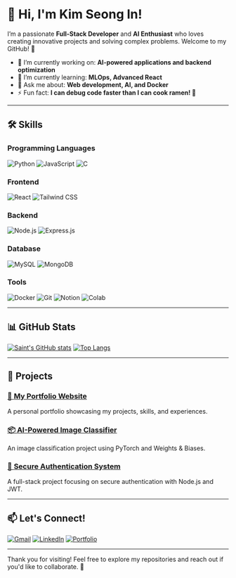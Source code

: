 # 👋 Hi, I'm Kim Seong In!

I’m a passionate **Full-Stack Developer** and **AI Enthusiast** who loves creating innovative projects and solving complex problems. Welcome to my GitHub! 🎉

- 🔭 I’m currently working on: **AI-powered applications and backend optimization**
- 🌱 I’m currently learning: **MLOps, Advanced React**
- 💬 Ask me about: **Web development, AI, and Docker**
- ⚡ Fun fact: **I can debug code faster than I can cook ramen! 🍜**

---

## 🛠️ Skills

### **Programming Languages**
![Python](https://img.shields.io/badge/Python-3776AB?style=for-the-badge&logo=python&logoColor=white)
![JavaScript](https://img.shields.io/badge/JavaScript-F7DF1E?style=for-the-badge&logo=javascript&logoColor=white)
![C](https://img.shields.io/badge/C-00599C?style=for-the-badge&logo=c&logoColor=white)

### **Frontend**
![React](https://img.shields.io/badge/React-20232A?style=for-the-badge&logo=react&logoColor=61DAFB)
![Tailwind CSS](https://img.shields.io/badge/Tailwind_CSS-38B2AC?style=for-the-badge&logo=tailwindcss&logoColor=white)

### **Backend**
![Node.js](https://img.shields.io/badge/Node.js-43853D?style=for-the-badge&logo=node.js&logoColor=white)
![Express.js](https://img.shields.io/badge/Express.js-404D59?style=for-the-badge)

### **Database**
![MySQL](https://img.shields.io/badge/MySQL-00000F?style=for-the-badge&logo=mysql&logoColor=white)
![MongoDB](https://img.shields.io/badge/MongoDB-4EA94B?style=for-the-badge&logo=mongodb&logoColor=white)

### **Tools**
![Docker](https://img.shields.io/badge/Docker-2496ED?style=for-the-badge&logo=docker&logoColor=white)
![Git](https://img.shields.io/badge/GIT-E44C30?style=for-the-badge&logo=git&logoColor=white)
![Notion](https://img.shields.io/badge/Notion-000000?style=for-the-badge&logo=notion&logoColor=white)
![Colab](https://img.shields.io/badge/Google_Colab-F9AB00?style=for-the-badge&logo=googlecolab&logoColor=white)

---

## 📊 GitHub Stats

[![Saint's GitHub stats](https://github-readme-stats.vercel.app/api?username=saint0721&show_icons=true)](https://github.com/anuraghazra/github-readme-stats)
[![Top Langs](https://github-readme-stats.vercel.app/api/top-langs/?username=saint0721&layout=compact)](https://github.com/anuraghazra/github-readme-stats)

---

## 🚀 Projects

### [🌟 **My Portfolio Website**](https://example.com)
A personal portfolio showcasing my projects, skills, and experiences.

### [📦 **AI-Powered Image Classifier**](https://github.com/saint0721/image-classifier)
An image classification project using PyTorch and Weights & Biases.

### [🔐 **Secure Authentication System**](https://github.com/saint0721/auth-system)
A full-stack project focusing on secure authentication with Node.js and JWT.

---

## 📫 Let's Connect!
[![Gmail](https://img.shields.io/badge/Email-D14836?style=for-the-badge&logo=gmail&logoColor=white)](mailto:your.email@example.com)
[![LinkedIn](https://img.shields.io/badge/LinkedIn-0A66C2?style=for-the-badge&logo=linkedin&logoColor=white)](https://linkedin.com/in/your-profile)
[![Portfolio](https://img.shields.io/badge/Portfolio-000000?style=for-the-badge&logo=aboutdotme&logoColor=white)](https://your-portfolio.com)

---

Thank you for visiting! Feel free to explore my repositories and reach out if you'd like to collaborate. 🌟
